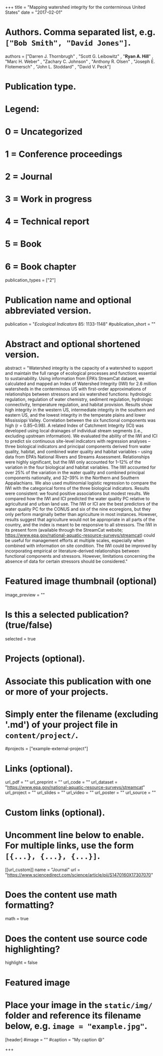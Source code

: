 +++
title = "Mapping watershed integrity for the conterminous United States"
date = "2017-02-01"

# Authors. Comma separated list, e.g. `["Bob Smith", "David Jones"]`.
authors = ["Darren J. Thornbrugh" , "Scott G. Leibowitz" , "**Ryan A. Hill**" , "Marc H. Weber" , "Zachary C. Johnson" , "Anthony R. Olsen" , "Joseph E. Flotemersch" , "John L. Stoddard" , "David V. Peck"]


# Publication type.
# Legend:
# 0 = Uncategorized
# 1 = Conference proceedings
# 2 = Journal
# 3 = Work in progress
# 4 = Technical report
# 5 = Book
# 6 = Book chapter
publication_types = ["2"]

# Publication name and optional abbreviated version.
publication = "*Ecological Indicators* 85: 1133-1148"
#publication_short = ""

# Abstract and optional shortened version.
abstract = "Watershed integrity is the capacity of a watershed to support and maintain the full range of ecological processes and functions essential to sustainability. Using information from EPA’s StreamCat dataset, we calculated and mapped an Index of Watershed Integrity (IWI) for 2.6 million watersheds in the conterminous US with first-order approximations of relationships between stressors and six watershed functions: hydrologic regulation, regulation of water chemistry, sediment regulation, hydrologic connectivity, temperature regulation, and habitat provision. Results show high integrity in the western US, intermediate integrity in the southern and eastern US, and the lowest integrity in the temperate plains and lower Mississippi Valley. Correlation between the six functional components was high (r = 0.85–0.98). A related Index of Catchment Integrity (ICI) was developed using local drainages of individual stream segments (i.e., excluding upstream information). We evaluated the ability of the IWI and ICI to predict six continuous site-level indicators with regression analyses – three biological indicators and principal components derived from water quality, habitat, and combined water quality and habitat variables – using data from EPA’s National Rivers and Streams Assessment. Relationships were highly significant, but the IWI only accounted for 1–12% of the variation in the four biological and habitat variables. The IWI accounted for over 25% of the variation in the water quality and combined principal components nationally, and 32–39% in the Northern and Southern Appalachians. We also used multinomial logistic regression to compare the IWI with the categorical forms of the three biological indicators. Results were consistent: we found positive associations but modest results. We compared how the IWI and ICI predicted the water quality PC relative to agricultural and urban land use. The IWI or ICI are the best predictors of the water quality PC for the CONUS and six of the nine ecoregions, but they only perform marginally better than agriculture in most instances. However, results suggest that agriculture would not be appropriate in all parts of the country, and the index is meant to be responsive to all stressors. The IWI in its present form (available through the StreamCat website; https://www.epa.gov/national-aquatic-resource-surveys/streamcat) could be useful for management efforts at multiple scales, especially when combined with information on site condition. The IWI could be improved by incorporating empirical or literature-derived relationships between functional components and stressors. However, limitations concerning the absence of data for certain stressors should be considered."

# Featured image thumbnail (optional)
image_preview = ""

# Is this a selected publication? (true/false)
selected = true

# Projects (optional).
#   Associate this publication with one or more of your projects.
#   Simply enter the filename (excluding '.md') of your project file in `content/project/`.
#projects = ["example-external-project"]

# Links (optional).
url_pdf = ""
url_preprint = ""
url_code = ""
url_dataset = "https://www.epa.gov/national-aquatic-resource-surveys/streamcat"
url_project = ""
url_slides = ""
url_video = ""
url_poster = ""
url_source = ""

# Custom links (optional).
#   Uncomment line below to enable. For multiple links, use the form `[{...}, {...}, {...}]`.
[[url_custom]]
name = "Journal"
url = "https://www.sciencedirect.com/science/article/pii/S1470160X17307070"

# Does the content use math formatting?
math = true

# Does the content use source code highlighting?
highlight = false
  
# Featured image
# Place your image in the `static/img/` folder and reference its filename below, e.g. `image = "example.jpg"`.
[header]
#image = ""
#caption = "My caption :smile:"

+++


